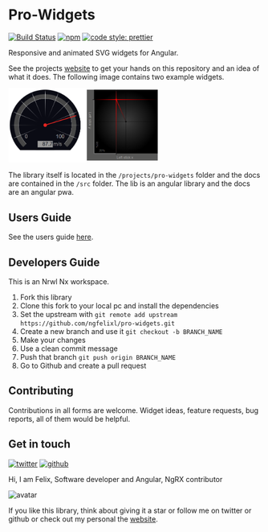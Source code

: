 # Pro-Widgets

[![Build Status](https://travis-ci.org/ngfelixl/pro-widgets.svg?branch=master)](https://travis-ci.org/ngfelixl/pro-widgets)
[![npm](https://img.shields.io/npm/v/pro-widgets.svg)](https://npmjs.com/package/pro-widgets)
[![code style: prettier](https://img.shields.io/badge/code_style-prettier-ff69b4.svg)](https://github.com/prettier/prettier)

Responsive and animated SVG widgets for Angular.

See the projects [website](https://ngfelixl.github.io/pro-widgets) to get your hands on this repository
and an idea of what it does. The following image contains two example widgets.

<img src="./assets/preview.png" alt="Widgets" width="300px">

The library itself is located in the `/projects/pro-widgets` folder and the docs are contained in the `/src` folder.
The lib is an angular library and the docs are an angular pwa.

## Users Guide

See the users guide [here](./projects/pro-widgets/README.md).

## Developers Guide

This is an Nrwl Nx workspace.

1. Fork this library
2. Clone this fork to your local pc and install the dependencies
3. Set the upstream with `git remote add upstream https://github.com/ngfelixl/pro-widgets.git`
4. Create a new branch and use it `git checkout -b BRANCH_NAME`
5. Make your changes
6. Use a clean commit message
7. Push that branch `git push origin BRANCH_NAME`
8. Go to Github and create a pull request

## Contributing

Contributions in all forms are welcome. Widget ideas, feature requests, bug reports, all of them would
be helpful.

## Get in touch

[![twitter](https://img.shields.io/badge/twitter-%40ngfelixl-blue.svg?logo=twitter)](https://twitter.com/intent/follow?screen_name=ngfelixl)
[![github](https://img.shields.io/badge/github-%40ngfelixl-blue.svg?logo=github)](https://github.com/ngfelixl)

Hi, I am Felix,
Software developer and Angular, NgRX contributor

![avatar](https://avatars2.githubusercontent.com/u/24190530?s=200&v=4)

If you like this library, think about giving it a star or follow me on twitter or github or check out my personal
the [website](https://felixlemke.com).